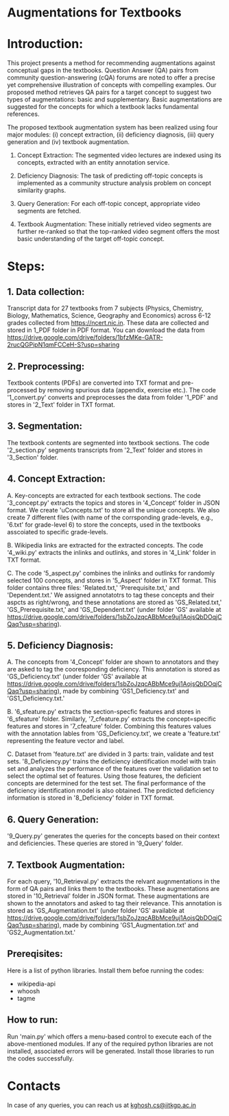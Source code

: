 # Augmentations for Textbooks

# Introduction:
This project presents a method for recommending augmentations against conceptual gaps in the textbooks. Question Answer (QA) pairs from community question-answering (cQA) forums are noted to offer a precise yet comprehensive illustration of concepts with compelling examples. Our proposed method retrieves QA pairs for a target concept to suggest two types of augmentations: basic and supplementary. Basic augmentations are suggested for the concepts for which a textbook lacks fundamental references.

The proposed textbook augmentation system has been realized using four major modules: (i) concept extraction, (ii) deficiency diagnosis, (iii) query generation and (iv) textbook augmentation.

1. Concept Extraction: The segmented video lectures are indexed using its concepts, extracted with an entity annotation service.

2. Deficiency Diagnosis: The task of predicting off-topic concepts is implemented as a community structure analysis problem on concept similarity graphs.

3. Query Generation: For each off-topic concept, appropriate video segments are fetched.

4. Textbook Augmentation: These initially retrieved video segments are further re-ranked so that the top-ranked video segment offers the most basic understanding of the target off-topic concept.

# Steps:
## 1. Data collection:
Transcript data for 27 textbooks from 7 subjects (Physics, Chemistry, Biology, Mathematics, Science, Geography and Economics) across 6-12 grades collected from https://ncert.nic.in. These data are collected and stored in 1_PDF folder in PDF format. You can download the data from https://drive.google.com/drive/folders/1bfzMKe-GATR-2rucQGPipN1qmFCCeH-S?usp=sharing
## 2. Preprocessing:
Textbook contents (PDFs) are converted into TXT format and pre-processed by removing spurious data (appendix, exercise etc.). The code '1_convert.py' converts and preprocesses the data from folder '1_PDF' and stores in '2_Text' folder in TXT format.
## 3. Segmentation:
The textbook contents are segmented into textbook sections. The code '2_section.py' segments transcripts from '2_Text' folder and stores in '3_Section' folder.
## 4. Concept Extraction:
A. Key-concepts are extracted for each textbook sections. The code '3_concept.py' extracts the topics and stores in '4_Concept' folder in JSON format. We create 'uConcepts.txt' to store all the unique concepts. We also create 7 different files (with name of the corrsponding grade-levels, e.g., '6.txt' for grade-level 6) to store the concepts, used in the textbooks asscoiated to specific grade-levels.

B. Wikipedia links are extracted for the extracted concepts. The code '4_wiki.py' extracts the inlinks and outlinks, and stores in '4_Link' folder in TXT format.

C. The code '5_aspect.py' combines the inlinks and outlinks for randomly selected 100 concepts, and stores in '5_Aspect' folder in TXT format. This folder contains three files: 'Related.txt,' 'Prerequisite.txt,' and 'Dependent.txt.' We assigned annotatotrs to tag these concepts and their aspcts as right/wrong, and these annotations are stored as 'GS_Related.txt,' 'GS_Prerequisite.txt,' and 'GS_Dependent.txt' (under folder 'GS' available at https://drive.google.com/drive/folders/1sbZoJzqcABbMce9uj1AojsQbDOqjCQaq?usp=sharing).

## 5. Deficiency Diagnosis:
A. The concepts from '4_Concept' folder are shown to annotators and they are asked to tag the cooresponding deficiency. This annotation is stored as 'GS_Deficiency.txt' (under folder 'GS' available at https://drive.google.com/drive/folders/1sbZoJzqcABbMce9uj1AojsQbDOqjCQaq?usp=sharing), made by combining 'GS1_Deficiency.txt' and 'GS1_Deficiency.txt.'

B. '6_sfeature.py' extracts the section-specfic features and stores in '6_sfeature' folder. Similarly, '7_cfeature.py' extracts the concept=specific features and stores in '7_cfeature' folder. Combining this features values with the annotation lables from 'GS_Deficiency.txt', we create a 'feature.txt' representing the feature vector and label.

C. Dataset from 'feature.txt' are divided in 3 parts: train, validate and test sets. '8_Deficiency.py' trains the deficiency identification model with train set and analyzes the performance of the features over the validation set to select the optimal set of features. Using those features, the deficient concepts are determined for the test set. The final performance of the deficiency identification model is also obtained. The predicted deficiency information is stored in '8_Deficiency' folder in TXT format.
## 6. Query Generation:
'9_Query.py' generates the queries for the concepts based on their context and deficiencies. These queries are stored in '9_Query' folder.
## 7. Textbook Augmentation:
For each query, '10_Retrieval.py' extracts the relvant augnmentations in the form of QA pairs and links them to the textbooks. These augmentations are stored in '10_Retrieval' folder in JSON format. These augmentations are shown to the annotators and asked to tag their relevance. This annotation is stored as 'GS_Augmentation.txt' (under folder 'GS' available at https://drive.google.com/drive/folders/1sbZoJzqcABbMce9uj1AojsQbDOqjCQaq?usp=sharing), made by combining 'GS1_Augmentation.txt' and 'GS2_Augmentation.txt.'

## Prereqisites:
Here is a list of python libraries. Install them befoe running the codes:
* wikipedia-api
* whoosh
* tagme

## How to run:
Run 'main.py' which offers a menu-based control to execute each of the above-mentioned modules. If any of the required python libraries are not installed, associated errors will be generated. Install those libraries to run the codes successfully.

# Contacts
In case of any queries, you can reach us at kghosh.cs@iitkgp.ac.in
